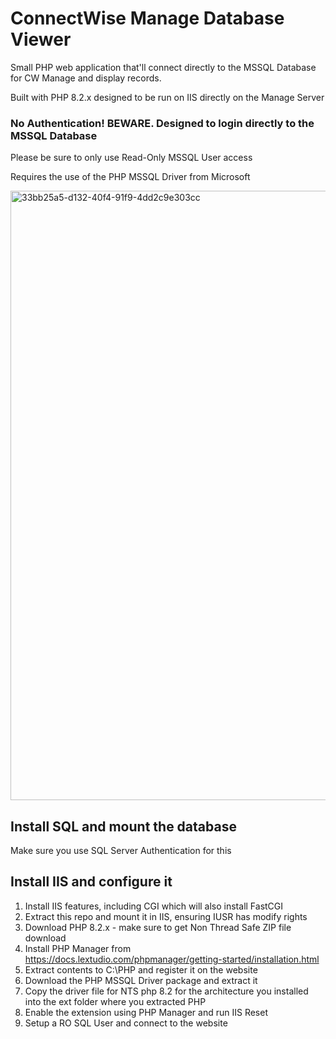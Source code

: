 # ConnectWise Manage Database Viewer

Small PHP web application that'll connect directly to the MSSQL Database for CW Manage and display records.

Built with PHP 8.2.x designed to be run on IIS directly on the Manage Server

### No Authentication! BEWARE. Designed to login directly to the MSSQL Database

Please be sure to only use Read-Only MSSQL User access


Requires the use of the PHP MSSQL Driver from Microsoft

<img width="975" alt="33bb25a5-d132-40f4-91f9-4dd2c9e303cc" src="https://github.com/RisingTideGroup/cwmanage-dbviewer/assets/16570127/62d3e6ff-7515-4790-9c15-070c7e94e7dd">

## Install SQL and mount the database

Make sure you use SQL Server Authentication for this

## Install IIS and configure it
 1. Install IIS features, including CGI which will also install FastCGI
 2. Extract this repo and mount it in IIS, ensuring IUSR has modify rights
 3. Download PHP 8.2.x - make sure to get Non Thread Safe ZIP file download
 4. Install PHP Manager from https://docs.lextudio.com/phpmanager/getting-started/installation.html
 5. Extract contents to C:\PHP and register it on the website
 6. Download the PHP MSSQL Driver package and extract it
 7. Copy the driver file for NTS php 8.2 for the architecture you installed into the ext folder where you extracted PHP
 8. Enable the extension using PHP Manager and run IIS Reset
 9. Setup a RO SQL User and connect to the website
